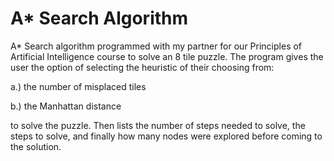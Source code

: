 # A* Search Algorithm
 A* Search algorithm programmed with my partner for our Principles of Artificial Intelligence course to solve an 8 tile puzzle. The program gives the user the option of selecting the heuristic of their choosing from:
 
  a.) the number of misplaced tiles
  
  b.) the Manhattan distance
  
  to solve the puzzle. Then lists the number of steps needed to solve, the steps to solve, and finally how many nodes were explored before coming to the solution.
